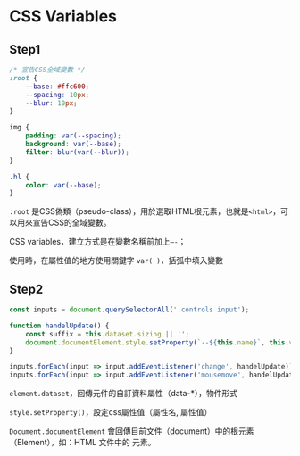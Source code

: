 # CSS Variables

## Step1

```css
/* 宣告CSS全域變數 */
:root {
	--base: #ffc600;
	--spacing: 10px;
	--blur: 10px;
}

img {
	padding: var(--spacing);
	background: var(--base);
	filter: blur(var(--blur));
}

.hl {
	color: var(--base);
}
```

`:root` 是CSS偽類（pseudo-class），用於選取HTML根元素，也就是`<html>`，可以用來宣告CSS的全域變數。

CSS variables，建立方式是在變數名稱前加上`—-`；

使用時，在屬性值的地方使用關鍵字 `var( )`，括弧中填入變數

## Step2

```jsx
const inputs = document.querySelectorAll('.controls input');

function handelUpdate() {
    const suffix = this.dataset.sizing || '';
    document.documentElement.style.setProperty(`--${this.name}`, this.value + suffix);
}

inputs.forEach(input => input.addEventListener('change', handelUpdate)); //更改數值時觸發事件
inputs.forEach(input => input.addEventListener('mousemove', handelUpdate)); //滑鼠移動時觸發事件
```

`element.dataset`，回傳元件的自訂資料屬性（data-*），物件形式

`style.setProperty()`，設定css屬性值（屬性名, 屬性值）

`Document.documentElement` 會回傳目前文件（document）中的根元素（Element），如：HTML 文件中的 <html> 元素。